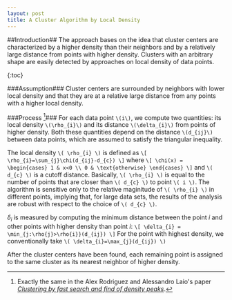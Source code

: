 ```yaml
---
layout: post
title: A Cluster Algorithm by Local Density
---
```

##Introduction##
The approach bases on the idea that cluster centers are characterized by a higher density than their neighbors and by a relatively large distance from points with higher density. Clusters with an arbitrary shape are easily detected by approaches on local density of data points.

{:toc}

###Assumption###
Cluster centers are surrounded by neighbors with lower local density and that they are at a relative large distance from any points with a higher local density.

###Process [^1]###
For each data point `\(i\)`, we compute two quantities: its local density `\(\rho_{i}\)` and its distance `\(\delta_{i}\)` from points of higher density. Both these quantities depend on the distance `\(d_{ij}\)` between data points, which are assumed to satisfy the triangular inequality. 

The local density `\( \rho_{i} \)` is defined as
`\[ \rho_{i}=\sum_{j}\chi(d_{ij}-d_{c}) \]`
where
`\[
\chi(x) = 
    \begin{cases}
        1 & x<0 \\
        0 & \text{otherwise}
    \end{cases}
\]` and `\( d_{c} \)` is a cutoff distance. Basically, `\( \rho_{i} \)` is equal to the number of points that are closer than `\( d_{c} \)` to point `\( i \)`. The algorithm is sensitive only to the relative maginitude of `\( \rho_{i} \)` in different points, implying that, for large data sets, the results of the analysis are robust with respect to the choice of `\( d_{c} \)`.

$\delta_{i}$ is measured by computing the minimum distance between the point $i$ and other points with higher density than point $i$:
`\[
    \delta_{i} = \min_{j:\rho{j}>\rho{i}}(d_{ij})
\]`
For the point with highest density, we conventionally take `\( \delta_{i}=\max_{j}(d_{ij}) \)`

After the cluster centers have been found, each remaining point is assigned to the same cluster as its nearest neighbor of higher density.



[^1]: Exactly the same in the Alex Rodriguez and Alessandro Laio's paper [_Clustering by fast search and find of density peaks_](http://www.sciencemag.org/content/344/6191/1492.abstract).
